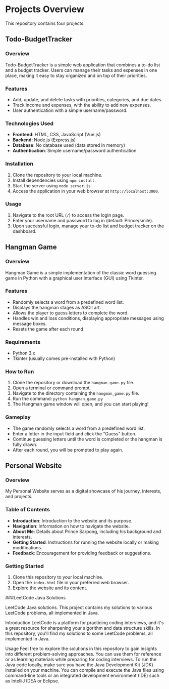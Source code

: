 # Projects Overview

This repository contains four projects:

## Todo-BudgetTracker

### Overview
Todo-BudgetTracker is a simple web application that combines a to-do list and a budget tracker. Users can manage their tasks and expenses in one place, making it easy to stay organized and on top of their priorities.

### Features
- Add, update, and delete tasks with priorities, categories, and due dates.
- Track income and expenses, with the ability to add new expenses.
- User authentication with a simple username/password.

### Technologies Used
- **Frontend**: HTML, CSS, JavaScript (Vue.js)
- **Backend**: Node.js (Express.js)
- **Database**: No database used (data stored in memory)
- **Authentication**: Simple username/password authentication

### Installation
1. Clone the repository to your local machine.
2. Install dependencies using `npm install`.
3. Start the server using `node server.js`.
4. Access the application in your web browser at `http://localhost:3000`.

### Usage
1. Navigate to the root URL (`/`) to access the login page.
2. Enter your username and password to log in (default: Prince/smile).
3. Upon successful login, manage your to-do list and budget tracker on the dashboard.

## Hangman Game

### Overview
Hangman Game is a simple implementation of the classic word guessing game in Python with a graphical user interface (GUI) using Tkinter.

### Features
- Randomly selects a word from a predefined word list.
- Displays the hangman stages as ASCII art.
- Allows the player to guess letters to complete the word.
- Handles win and loss conditions, displaying appropriate messages using message boxes.
- Resets the game after each round.

### Requirements
- Python 3.x
- Tkinter (usually comes pre-installed with Python)

### How to Run
1. Clone the repository or download the `hangman_game.py` file.
2. Open a terminal or command prompt.
3. Navigate to the directory containing the `hangman_game.py` file.
4. Run the command: `python hangman_game.py`
5. The Hangman game window will open, and you can start playing!

### Gameplay
- The game randomly selects a word from a predefined word list.
- Enter a letter in the input field and click the "Guess" button.
- Continue guessing letters until the word is completed or the hangman is fully drawn.
- After each round, you will be prompted to play again.

## Personal Website

### Overview
My Personal Website serves as a digital showcase of his journey, interests, and projects.

### Table of Contents
- **Introduction**: Introduction to the website and its purpose.
- **Navigation**: Information on how to navigate the website.
- **About Me**: Details about Prince Sarpong, including his background and interests.
- **Getting Started**: Instructions for running the website locally or making modifications.
- **Feedback**: Encouragement for providing feedback or suggestions.

### Getting Started
1. Clone this repository to your local machine.
2. Open the `index.html` file in your preferred web browser.
3. Explore the website and its content.


###LeetCode Java Solutions

LeetCode Java solutions. This project contains my solutions to various LeetCode problems, all implemented in Java.

Introduction
LeetCode is a platform for practicing coding interviews, and it's a great resource for sharpening your algorithm and data structure skills. In this repository, you'll find my solutions to some LeetCode problems, all implemented in Java.

Usage
Feel free to explore the solutions in this repository to gain insights into different problem-solving approaches. You can use them for reference or as learning materials while preparing for coding interviews.
To run the Java code locally, make sure you have the Java Development Kit (JDK) installed on your machine. You can compile and execute the Java files using command-line tools or an integrated development environment (IDE) such as IntelliJ IDEA or Eclipse.
